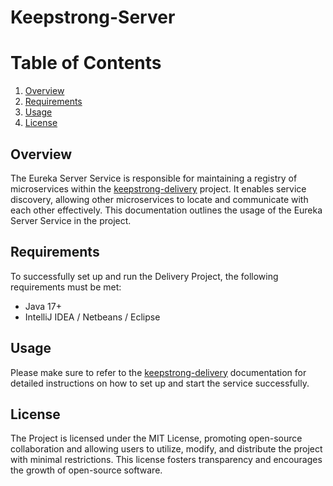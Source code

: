 # Keepstrong-Server

# Table of Contents
1. [Overview](#overview)
2. [Requirements](#requirements)
3. [Usage](#usage)
4. [License](#license)

## Overview

The Eureka Server Service is responsible for maintaining a registry of microservices within the [keepstrong-delivery](https://github.com/rsvinicius/keepstrong-delivery) project. It enables service discovery, allowing other microservices to locate and communicate with each other effectively. This documentation outlines the usage of the Eureka Server Service in the project.

## Requirements

To successfully set up and run the Delivery Project, the following requirements must be met:
- Java 17+
- IntelliJ IDEA / Netbeans / Eclipse

## Usage

Please make sure to refer to the [keepstrong-delivery](https://github.com/rsvinicius/keepstrong-delivery) documentation for detailed instructions on how to set up and start the service successfully.

## License

The Project is licensed under the MIT License, promoting open-source collaboration and allowing users to utilize, modify, and distribute the project with minimal restrictions. This license fosters transparency and encourages the growth of open-source software.